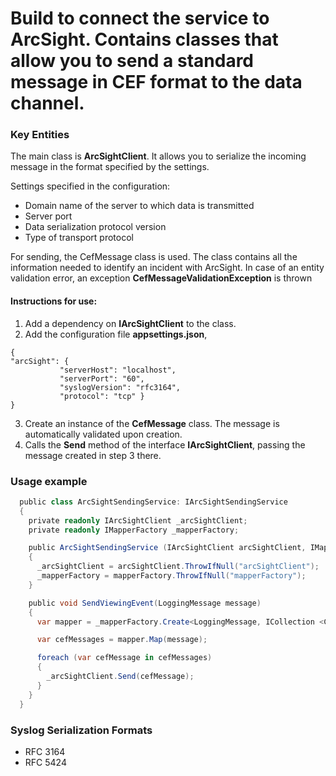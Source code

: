 # Build to connect the service to ArcSight. Contains classes that allow you to send a standard message in CEF format to the data channel.

### Key Entities

The main class is **ArcSightClient**. It allows you to serialize the incoming message in the format specified by the settings.

Settings specified in the configuration:
* Domain name of the server to which data is transmitted
* Server port
* Data serialization protocol version
* Type of transport protocol

For sending, the CefMessage class is used. The class contains all the information needed to identify an incident with ArcSight. In case of an entity validation error, an exception **CefMessageValidationException** is thrown

#### Instructions for use:
1. Add a dependency on **IArcSightClient** to the class.
2. Add the configuration file **appsettings.json**,

```
{
"arcSight": {
           "serverHost": "localhost",
           "serverPort": "60",
           "syslogVersion": "rfc3164",
           "protocol": "tcp" }
}
```

3. Create an instance of the **CefMessage** class. The message is automatically validated upon creation.
4. Calls the **Send** method of the interface **IArcSightClient**, passing the message created in step 3 there.

### Usage example

```csharp
  public class ArcSightSendingService: IArcSightSendingService
  {
    private readonly IArcSightClient _arcSightClient;
    private readonly IMapperFactory _mapperFactory;

    public ArcSightSendingService (IArcSightClient arcSightClient, IMapperFactory mapperFactory)
    {
      _arcSightClient = arcSightClient.ThrowIfNull("arcSightClient");
      _mapperFactory = mapperFactory.ThrowIfNull("mapperFactory");
    }

    public void SendViewingEvent(LoggingMessage message)
    {
      var mapper = _mapperFactory.Create<LoggingMessage, ICollection <CEFMessage>>();

      var cefMessages = mapper.Map(message);

      foreach (var cefMessage in cefMessages)
      {
        _arcSightClient.Send(cefMessage);
      }
    }
  }
```

### Syslog Serialization Formats
* RFC 3164
* RFC 5424
